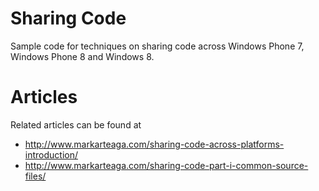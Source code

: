 Sharing Code
============

Sample code for techniques on sharing code across Windows Phone 7, Windows Phone 8 and Windows 8.

Articles
========
Related articles can be found at 

* http://www.markarteaga.com/sharing-code-across-platforms-introduction/
* http://www.markarteaga.com/sharing-code-part-i-common-source-files/